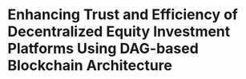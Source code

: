 # Enhancing Trust and Efficiency of Decentralized Equity Investment Platforms Using DAG-based Blockchain Architecture

